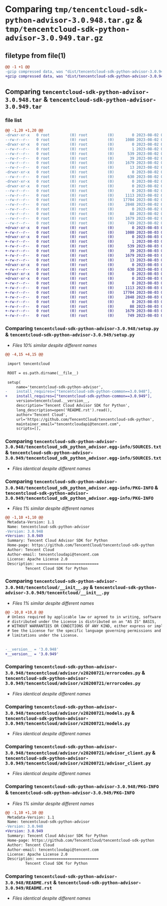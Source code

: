 # Comparing `tmp/tencentcloud-sdk-python-advisor-3.0.948.tar.gz` & `tmp/tencentcloud-sdk-python-advisor-3.0.949.tar.gz`

## filetype from file(1)

```diff
@@ -1 +1 @@
-gzip compressed data, was "dist/tencentcloud-sdk-python-advisor-3.0.948.tar", last modified: Wed Aug  2 00:21:54 2023, max compression
+gzip compressed data, was "dist/tencentcloud-sdk-python-advisor-3.0.949.tar", last modified: Thu Aug  3 00:18:14 2023, max compression
```

## Comparing `tencentcloud-sdk-python-advisor-3.0.948.tar` & `tencentcloud-sdk-python-advisor-3.0.949.tar`

### file list

```diff
@@ -1,20 +1,20 @@
-drwxr-xr-x   0 root         (0) root         (0)        0 2023-08-02 00:21:54.000000 tencentcloud-sdk-python-advisor-3.0.948/
--rw-r--r--   0 root         (0) root         (0)     1080 2023-08-02 00:21:53.000000 tencentcloud-sdk-python-advisor-3.0.948/setup.py
-drwxr-xr-x   0 root         (0) root         (0)        0 2023-08-02 00:21:54.000000 tencentcloud-sdk-python-advisor-3.0.948/tencentcloud_sdk_python_advisor.egg-info/
--rw-r--r--   0 root         (0) root         (0)        1 2023-08-02 00:21:54.000000 tencentcloud-sdk-python-advisor-3.0.948/tencentcloud_sdk_python_advisor.egg-info/dependency_links.txt
--rw-r--r--   0 root         (0) root         (0)      539 2023-08-02 00:21:54.000000 tencentcloud-sdk-python-advisor-3.0.948/tencentcloud_sdk_python_advisor.egg-info/SOURCES.txt
--rw-r--r--   0 root         (0) root         (0)       39 2023-08-02 00:21:54.000000 tencentcloud-sdk-python-advisor-3.0.948/tencentcloud_sdk_python_advisor.egg-info/requires.txt
--rw-r--r--   0 root         (0) root         (0)     1679 2023-08-02 00:21:54.000000 tencentcloud-sdk-python-advisor-3.0.948/tencentcloud_sdk_python_advisor.egg-info/PKG-INFO
--rw-r--r--   0 root         (0) root         (0)       13 2023-08-02 00:21:54.000000 tencentcloud-sdk-python-advisor-3.0.948/tencentcloud_sdk_python_advisor.egg-info/top_level.txt
-drwxr-xr-x   0 root         (0) root         (0)        0 2023-08-02 00:21:54.000000 tencentcloud-sdk-python-advisor-3.0.948/tencentcloud/
--rw-r--r--   0 root         (0) root         (0)      630 2023-08-02 00:21:53.000000 tencentcloud-sdk-python-advisor-3.0.948/tencentcloud/__init__.py
-drwxr-xr-x   0 root         (0) root         (0)        0 2023-08-02 00:21:54.000000 tencentcloud-sdk-python-advisor-3.0.948/tencentcloud/advisor/
-drwxr-xr-x   0 root         (0) root         (0)        0 2023-08-02 00:21:54.000000 tencentcloud-sdk-python-advisor-3.0.948/tencentcloud/advisor/v20200721/
--rw-r--r--   0 root         (0) root         (0)        0 2023-08-02 00:21:53.000000 tencentcloud-sdk-python-advisor-3.0.948/tencentcloud/advisor/v20200721/__init__.py
--rw-r--r--   0 root         (0) root         (0)     1113 2023-08-02 00:21:53.000000 tencentcloud-sdk-python-advisor-3.0.948/tencentcloud/advisor/v20200721/errorcodes.py
--rw-r--r--   0 root         (0) root         (0)    17704 2023-08-02 00:21:53.000000 tencentcloud-sdk-python-advisor-3.0.948/tencentcloud/advisor/v20200721/models.py
--rw-r--r--   0 root         (0) root         (0)     2848 2023-08-02 00:21:53.000000 tencentcloud-sdk-python-advisor-3.0.948/tencentcloud/advisor/v20200721/advisor_client.py
--rw-r--r--   0 root         (0) root         (0)        0 2023-08-02 00:21:53.000000 tencentcloud-sdk-python-advisor-3.0.948/tencentcloud/advisor/__init__.py
--rw-r--r--   0 root         (0) root         (0)       88 2023-08-02 00:21:54.000000 tencentcloud-sdk-python-advisor-3.0.948/setup.cfg
--rw-r--r--   0 root         (0) root         (0)     1679 2023-08-02 00:21:54.000000 tencentcloud-sdk-python-advisor-3.0.948/PKG-INFO
--rw-r--r--   0 root         (0) root         (0)      749 2023-08-02 00:21:53.000000 tencentcloud-sdk-python-advisor-3.0.948/README.rst
+drwxr-xr-x   0 root         (0) root         (0)        0 2023-08-03 00:18:14.000000 tencentcloud-sdk-python-advisor-3.0.949/
+-rw-r--r--   0 root         (0) root         (0)     1080 2023-08-03 00:18:14.000000 tencentcloud-sdk-python-advisor-3.0.949/setup.py
+drwxr-xr-x   0 root         (0) root         (0)        0 2023-08-03 00:18:14.000000 tencentcloud-sdk-python-advisor-3.0.949/tencentcloud_sdk_python_advisor.egg-info/
+-rw-r--r--   0 root         (0) root         (0)        1 2023-08-03 00:18:14.000000 tencentcloud-sdk-python-advisor-3.0.949/tencentcloud_sdk_python_advisor.egg-info/dependency_links.txt
+-rw-r--r--   0 root         (0) root         (0)      539 2023-08-03 00:18:14.000000 tencentcloud-sdk-python-advisor-3.0.949/tencentcloud_sdk_python_advisor.egg-info/SOURCES.txt
+-rw-r--r--   0 root         (0) root         (0)       39 2023-08-03 00:18:14.000000 tencentcloud-sdk-python-advisor-3.0.949/tencentcloud_sdk_python_advisor.egg-info/requires.txt
+-rw-r--r--   0 root         (0) root         (0)     1679 2023-08-03 00:18:14.000000 tencentcloud-sdk-python-advisor-3.0.949/tencentcloud_sdk_python_advisor.egg-info/PKG-INFO
+-rw-r--r--   0 root         (0) root         (0)       13 2023-08-03 00:18:14.000000 tencentcloud-sdk-python-advisor-3.0.949/tencentcloud_sdk_python_advisor.egg-info/top_level.txt
+drwxr-xr-x   0 root         (0) root         (0)        0 2023-08-03 00:18:14.000000 tencentcloud-sdk-python-advisor-3.0.949/tencentcloud/
+-rw-r--r--   0 root         (0) root         (0)      630 2023-08-03 00:18:14.000000 tencentcloud-sdk-python-advisor-3.0.949/tencentcloud/__init__.py
+drwxr-xr-x   0 root         (0) root         (0)        0 2023-08-03 00:18:14.000000 tencentcloud-sdk-python-advisor-3.0.949/tencentcloud/advisor/
+drwxr-xr-x   0 root         (0) root         (0)        0 2023-08-03 00:18:14.000000 tencentcloud-sdk-python-advisor-3.0.949/tencentcloud/advisor/v20200721/
+-rw-r--r--   0 root         (0) root         (0)        0 2023-08-03 00:18:14.000000 tencentcloud-sdk-python-advisor-3.0.949/tencentcloud/advisor/v20200721/__init__.py
+-rw-r--r--   0 root         (0) root         (0)     1113 2023-08-03 00:18:14.000000 tencentcloud-sdk-python-advisor-3.0.949/tencentcloud/advisor/v20200721/errorcodes.py
+-rw-r--r--   0 root         (0) root         (0)    17704 2023-08-03 00:18:14.000000 tencentcloud-sdk-python-advisor-3.0.949/tencentcloud/advisor/v20200721/models.py
+-rw-r--r--   0 root         (0) root         (0)     2848 2023-08-03 00:18:14.000000 tencentcloud-sdk-python-advisor-3.0.949/tencentcloud/advisor/v20200721/advisor_client.py
+-rw-r--r--   0 root         (0) root         (0)        0 2023-08-03 00:18:14.000000 tencentcloud-sdk-python-advisor-3.0.949/tencentcloud/advisor/__init__.py
+-rw-r--r--   0 root         (0) root         (0)       88 2023-08-03 00:18:14.000000 tencentcloud-sdk-python-advisor-3.0.949/setup.cfg
+-rw-r--r--   0 root         (0) root         (0)     1679 2023-08-03 00:18:14.000000 tencentcloud-sdk-python-advisor-3.0.949/PKG-INFO
+-rw-r--r--   0 root         (0) root         (0)      749 2023-08-03 00:18:14.000000 tencentcloud-sdk-python-advisor-3.0.949/README.rst
```

### Comparing `tencentcloud-sdk-python-advisor-3.0.948/setup.py` & `tencentcloud-sdk-python-advisor-3.0.949/setup.py`

 * *Files 10% similar despite different names*

```diff
@@ -4,15 +4,15 @@
 
 import tencentcloud
 
 ROOT = os.path.dirname(__file__)
 
 setup(
     name='tencentcloud-sdk-python-advisor',
-    install_requires=["tencentcloud-sdk-python-common==3.0.948"],
+    install_requires=["tencentcloud-sdk-python-common==3.0.949"],
     version=tencentcloud.__version__,
     description='Tencent Cloud Advisor SDK for Python',
     long_description=open('README.rst').read(),
     author='Tencent Cloud',
     url='https://github.com/TencentCloud/tencentcloud-sdk-python',
     maintainer_email="tencentcloudapi@tencent.com",
     scripts=[],
```

### Comparing `tencentcloud-sdk-python-advisor-3.0.948/tencentcloud_sdk_python_advisor.egg-info/SOURCES.txt` & `tencentcloud-sdk-python-advisor-3.0.949/tencentcloud_sdk_python_advisor.egg-info/SOURCES.txt`

 * *Files identical despite different names*

### Comparing `tencentcloud-sdk-python-advisor-3.0.948/tencentcloud_sdk_python_advisor.egg-info/PKG-INFO` & `tencentcloud-sdk-python-advisor-3.0.949/tencentcloud_sdk_python_advisor.egg-info/PKG-INFO`

 * *Files 1% similar despite different names*

```diff
@@ -1,10 +1,10 @@
 Metadata-Version: 1.1
 Name: tencentcloud-sdk-python-advisor
-Version: 3.0.948
+Version: 3.0.949
 Summary: Tencent Cloud Advisor SDK for Python
 Home-page: https://github.com/TencentCloud/tencentcloud-sdk-python
 Author: Tencent Cloud
 Author-email: tencentcloudapi@tencent.com
 License: Apache License 2.0
 Description: ============================
         Tencent Cloud SDK for Python
```

### Comparing `tencentcloud-sdk-python-advisor-3.0.948/tencentcloud/__init__.py` & `tencentcloud-sdk-python-advisor-3.0.949/tencentcloud/__init__.py`

 * *Files 1% similar despite different names*

```diff
@@ -10,8 +10,8 @@
 # Unless required by applicable law or agreed to in writing, software
 # distributed under the License is distributed on an "AS IS" BASIS,
 # WITHOUT WARRANTIES OR CONDITIONS OF ANY KIND, either express or implied.
 # See the License for the specific language governing permissions and
 # limitations under the License.
 
 
-__version__ = '3.0.948'
+__version__ = '3.0.949'
```

### Comparing `tencentcloud-sdk-python-advisor-3.0.948/tencentcloud/advisor/v20200721/errorcodes.py` & `tencentcloud-sdk-python-advisor-3.0.949/tencentcloud/advisor/v20200721/errorcodes.py`

 * *Files identical despite different names*

### Comparing `tencentcloud-sdk-python-advisor-3.0.948/tencentcloud/advisor/v20200721/models.py` & `tencentcloud-sdk-python-advisor-3.0.949/tencentcloud/advisor/v20200721/models.py`

 * *Files identical despite different names*

### Comparing `tencentcloud-sdk-python-advisor-3.0.948/tencentcloud/advisor/v20200721/advisor_client.py` & `tencentcloud-sdk-python-advisor-3.0.949/tencentcloud/advisor/v20200721/advisor_client.py`

 * *Files identical despite different names*

### Comparing `tencentcloud-sdk-python-advisor-3.0.948/PKG-INFO` & `tencentcloud-sdk-python-advisor-3.0.949/PKG-INFO`

 * *Files 1% similar despite different names*

```diff
@@ -1,10 +1,10 @@
 Metadata-Version: 1.1
 Name: tencentcloud-sdk-python-advisor
-Version: 3.0.948
+Version: 3.0.949
 Summary: Tencent Cloud Advisor SDK for Python
 Home-page: https://github.com/TencentCloud/tencentcloud-sdk-python
 Author: Tencent Cloud
 Author-email: tencentcloudapi@tencent.com
 License: Apache License 2.0
 Description: ============================
         Tencent Cloud SDK for Python
```

### Comparing `tencentcloud-sdk-python-advisor-3.0.948/README.rst` & `tencentcloud-sdk-python-advisor-3.0.949/README.rst`

 * *Files identical despite different names*

